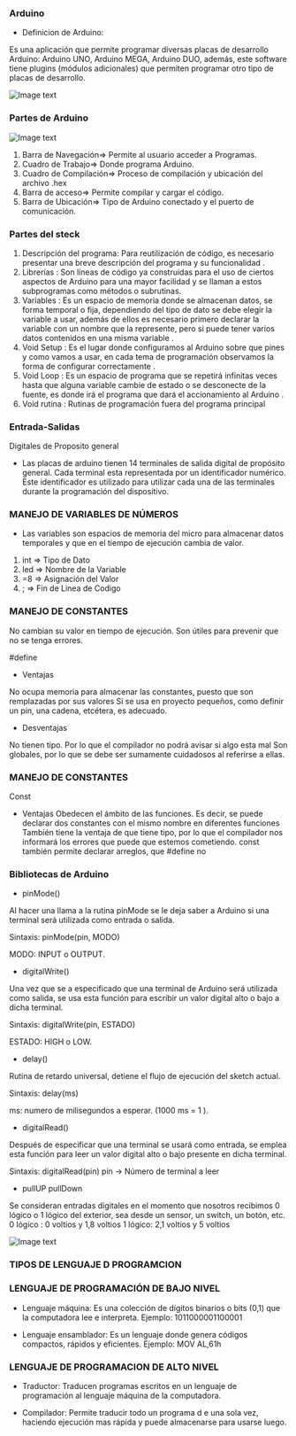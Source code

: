 ### Arduino

- Definicion de Arduino:

Es una aplicación  que permite programar diversas placas de desarrollo Arduino: Arduino UNO, Arduino MEGA, Arduino DUO, además, este software tiene plugins (módulos adicionales) que permiten programar otro tipo de placas de desarrollo. 

![Image text](https://www.ticarte.com/sites/su/styles/large/public/users/380/teaser/arduino-logosvg.png?itok=OemPVURn)

### Partes de Arduino 

![Image text](https://aprendiendoarduino.files.wordpress.com/2015/03/instalacion6.png?w=625&h=526)

1.	Barra de Navegación=> Permite al usuario acceder a Programas.
2.	Cuadro de Trabajo=>	Donde programa Arduino.
3.	Cuadro de Compilación=>	Proceso de compilación y ubicación del archivo .hex
4.	Barra de acceso=>	Permite compilar y cargar el código.
5.	Barra de Ubicación=>	Tipo de Arduino conectado y el puerto de comunicación.


### Partes del steck 

1.	Descripción del programa: Para reutilización de código, es necesario presentar una breve descripción del programa y su funcionalidad . 
2.	 Librerías : Son líneas de código ya construidas para el uso de ciertos aspectos de Arduino para una mayor facilidad y se llaman a estos subprogramas como métodos o subrutinas.
3.	Variables : Es un espacio de memoria donde se almacenan datos, se forma temporal o fija, dependiendo del tipo de dato se debe elegir la variable a usar, además de ellos es necesario primero declarar la variable con un nombre que la represente, pero si puede tener varios datos contenidos en una misma variable . 
4.	 Void Setup : Es el lugar donde configuramos al Arduino sobre que pines y como vamos a usar, en cada tema de programación observamos la forma de configurar correctamente .
5.	 Void Loop : Es un espacio de programa que se repetirá infinitas veces hasta que alguna variable cambie de estado o se desconecte de la fuente, es donde irá el programa que dará el accionamiento al Arduino . 
6.	 Void rutina : Rutinas de programación fuera del programa principal


### Entrada-Salidas 
Digitales de Proposito general

* Las placas de arduino tienen 14
terminales de salida digital de
propósito general. Cada terminal
esta representada por un
identificador numérico.
Este identificador es utilizado para
utilizar cada una de las terminales
durante la programación del
dispositivo.


### MANEJO DE VARIABLES DE NÚMEROS 
 
 * Las variables son espacios de memoria del micro
para almacenar datos temporales y que en el
tiempo de ejecución cambia de valor.

1. int           => Tipo de Dato 
2. led           => Nombre de la Variable 
3. =8            => Asignación del Valor 
4. ;             => Fin de Linea de Codigo


### MANEJO DE CONSTANTES

No cambian su valor en tiempo de ejecución. Son
útiles para prevenir que no se tenga errores.

#define

* Ventajas

No ocupa memoria para almacenar las constantes,
puesto que son remplazadas por sus valores
Si se usa en proyecto pequeños, como definir un
pin, una cadena, etcétera, es adecuado.

* Desventajas

No tienen tipo. Por lo que el compilador no podrá
avisar si algo esta mal
Son globales, por lo que se debe ser sumamente
cuidadosos al referirse a ellas.

### MANEJO DE CONSTANTES

Const

* Ventajas
Obedecen el ámbito de las funciones. Es
decir, se puede declarar dos constantes
con el mismo nombre en
diferentes funciones
También tiene la ventaja de que tiene tipo,
por lo que el compilador nos informará los
errores que puede que estemos
cometiendo.
const también permite declarar arreglos,
que #define no



### Bibliotecas de Arduino


* pinMode() 

Al hacer una llama a la rutina pinMode se le deja saber a Arduino si una terminal será utilizada como entrada o salida.

Sintaxis: pinMode(pin, MODO) 

MODO: INPUT o OUTPUT.

* digitalWrite() 

Una vez que se a especificado que una terminal de Arduino será utilizada como salida, se usa esta función para escribir un valor digital alto o bajo a dicha terminal.

 Sintaxis: digitalWrite(pin, ESTADO) 

ESTADO: HIGH o LOW.

* delay()

 Rutina de retardo universal, detiene el flujo de ejecución del sketch actual. 

Sintaxis: delay(ms) 

ms: numero de milisegundos a esperar. (1000 ms = 1 ).


* digitalRead() 

Después de especificar que una terminal se usará como entrada, se emplea esta función para leer un valor digital alto o bajo presente en dicha terminal. 

Sintaxis: digitalRead(pin)                                 pin -> Número de terminal a leer

* pullUP pullDown

Se consideran entradas digitales en el momento que nosotros recibimos 0 lógico o 1 lógico del exterior, sea desde un sensor, un switch, un botón, etc. 0 lógico : 0 voltios y 1,8 voltios 1 lógico: 2,1 voltios y 5 voltios


![Image text](https://www.arduino.cc/en/uploads/Guide/mkrfox_board.jpg)


### TIPOS DE LENGUAJE D PROGRAMCION 


### LENGUAJE DE PROGRAMACIÓN DE BAJO NIVEL

* Lenguaje máquina: 	 Es una colección de dígitos binarios o bits (0,1) que la computadora lee e interpreta.
Ejemplo: 1011000001100001



* Lenguaje ensamblador: 	Es un lenguaje donde genera códigos compactos, rápidos y eficientes.
Ejemplo: MOV AL,61h






### LENGUAJE DE PROGRAMACION DE ALTO NIVEL



* Traductor:	Traducen programas escritos en un lenguaje de programación al lenguaje máquina de la computadora.

* Compilador: 	Permite traducir todo un programa d e una sola vez, haciendo ejecución mas rápida y puede almacenarse para usarse luego. 

